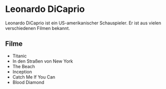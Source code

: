 # Leonardo DiCaprio

Leonardo DiCaprio ist ein US-amerikanischer Schauspieler. Er ist aus vielen verschiedenen Filmen bekannt.

## Filme

* Titanic
* In den Straßen von New York   
* The Beach
* Inception
* Catch Me If You Can
* Blood Diamond